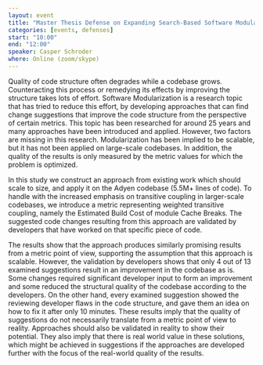 ```yaml
---
layout: event
title: "Master Thesis Defense on Expanding Search-Based Software Modularization to Enterprise-Level Projects: A Case Study at Adyen"
categories: [events, defenses]
start: "10:00"
end: "12:00"
speaker: Casper Schroder
where: Online (zoom/skype)
---
```


Quality of code structure often degrades while a codebase grows. Counteracting this process or remedying its effects by improving the structure takes lots of effort. Software Modularization is a research topic that has tried to reduce this effort, by developing approaches that can find change suggestions that improve the code structure from the perspective of certain metrics. This topic has been researched for around 25 years and many approaches have been introduced and applied. However, two factors are missing in this research. Modularization has been implied to be scalable, but it has not been applied on large-scale codebases. In addition, the quality of the results is only measured by the metric values for which the problem is optimized.

In this study we construct an approach from existing work which should scale to size, and apply it on the Adyen codebase (5.5M+ lines of code). To handle with the increased emphasis on transitive coupling in larger-scale codebases, we introduce a metric representing weighted transitive coupling, namely the Estimated Build Cost of module Cache Breaks. The suggested code changes resulting from this approach are validated by developers that have worked on that specific piece of code.

The results show that the approach produces similarly promising results from a metric point of view, supporting the assumption that this approach is scalable. However, the validation by developers shows that only 4 out of 13 examined suggestions result in an improvement in the codebase as is. Some changes required significant developer input to form an improvement and some reduced the structural quality of the codebase according to the developers. On the other hand, every examined suggestion showed the reviewing developer flaws in the code structure, and gave them an idea on how to fix it after only 10 minutes. These results imply that the quality of suggestions do not necessarily translate from a metric point of view to reality. Approaches should also be validated in reality to show their potential. They also imply that there is real world value in these solutions, which might be achieved in suggestions if the approaches are developed further with the focus of the real-world quality of the results.

